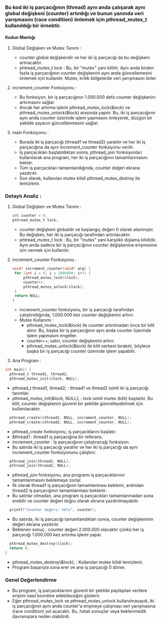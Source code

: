### Bu kod iki iş parçacığının (thread) aynı anda çalışarak aynı global değişkeni (counter) artırdığı ve bunun yanında veri yarışmasını (race condition) önlemek için pthread_mutex_t kullanıldığı bir örnektir. 

#### Kodun Mantığı

1) Global Değişken ve Mutex Tanımı : 
   * counter global değişkendir ve her iki iş parçacığı da bu değişkeni artıracaktır.
   * phtread_mutex_t lock : Bu, bir "mutex" yani kilittir. Aynı anda birden fazla iş parçacığının counter değişkenini aynı anda güncellemesini önlemek için kullanılır. Mutex, kritik bölgelerde veri yarışmasını önler.

2) increment_counter Fonksiyonu :
   * Bu fonksiyon, bir iş parçacığının 1.000.000 defa counter değişkenini artırmasını sağlar.
   * Ancak her artırma işlemi pthread_mutex_lock(&lock) ve pthread_mutex_unlock(&lock) arasında yapılır. Bu, iki iş parçacığının aynı anda counter üzerinde işlem yapmasını önleyerek, düzgün bir şekilde sayacın güncellenmesini sağlar.

 3) main Fonksiyonu :
    * Burada iki iş parçacığı (thread1 ve thread2) yaratılır ve her iki iş parçacığına da aynı increment_counter fonksiyonu verilir.
    * İş parçacıkları başlatıldıktan sonra, pthread_join fonksiyonları kullanılarak ana program, her iki iş parçacığının tamamlanmasını bekler.
    * Tüm iş parçacıkları tamamlandığında, counter değeri ekrana yazdırılır.
    * Son olarak, kullanılan mutex kilidi pthread_mutex_destroy ile temizlenir.

### Detaylı Analiz : 

1) Global Değişken ve Mutex Tanımı :
   ```c
   int counter = 0;
   pthread_mutex_t lock;
   ```
   * counter değişkeni globaldir ve başlangıç değeri 0 olarak atanmıştır. Bu değişken, her iki iş parçacığı tarafından artırılacaktır.
   * phtread_mutex_t lock : Bu, bir "mutex" yani karşılıklı dışlama kilididir. Aynı anda sadece bir iş parçacığının counter değişkenine erişmesine izin vermek için kullanılır.

2) increment_counter Fonksiyonu :
   ```c
   void* increment_counter(void* arg) {
    for (int i = 0; i < 1000000; i++) {
        pthread_mutex_lock(&lock);
        counter++;
        pthread_mutex_unlock(&lock);
    }
    return NULL;
   }
   ```   
   * increment_counter fonksiyonu, bir iş parçacığı tarafından çalıştırıldığında, 1.000.000 kez counter değişkenini artırır.
   * Mutex Kullanımı :
       * pthread_mutex_lock(&lock) ile counter artırılmadan önce bir kilit alınır. Bu, başka bir iş parçacığının aynı anda counter üzerinde işlem yapmasını engeller.
       * counter++; satırı, counter değişkenini artırır.
       * pthread_mutex_unlock(&lock) ile kilit serbest bırakılır, böylece başka bir iş parçacığı counter üzerinde işlem yapabilir.

3) Ana Program :
  ```c
  int main() {
    pthread_t thread1, thread2;
    pthread_mutex_init(&lock, NULL);
  ```
  * pthread_t thread1, thread2;       : thread1 ve thread2 isimli iki iş parçacığı tanımlar.
  * pthread_mutex_init(&lock, NULL);  : lock isimli mutex (kilit) başlatılır. Bu kilit, counter değişkenini güvenli bir şekilde güncelleyebilmek için kullanılacaktır.

  ```c
    pthread_create(&thread1, NULL, increment_counter, NULL);
    pthread_create(&thread2, NULL, increment_counter, NULL);
  ```
  * pthread_create fonksiyonu, iş parçacıklarını başlatır.
  * &thread1 : thread1 iş parçacığına bir referans.
  * increment_counter : İş parçacığının çalıştıracağı fonksiyon.
  * Bu satırda iki iş parçacığı yaratılır ve her iki iş parçacığı da aynı increment_counter fonksiyonunu çalıştırır.

  ```c
    pthread_join(thread1, NULL);
    pthread_join(thread2, NULL);
  ```
  * pthread_join fonksiyonu, ana programı iş parçacıklarının tamamlanmasını beklemeye zorlar.
  * İlk olarak thread1 iş parçacığının tamamlanması beklenir, ardından thread2 iş parçacığının tamamlanması beklenir.
  * Bu satırlar olmadan, ana program iş parçacıkları tamamlanmadan sona erebilir ve counter değeri doğru olarak ekrana yazdırılmayabilir.

  ```c
    printf("Counter değeri: %d\n", counter);
  ```
  * Bu satırda, iki iş parçacığı tamamlandıktan sonra, counter değişkeninin değeri ekrana yazdırılır.
  * Beklenen sonuç : counter değeri 2.000.000 olacaktır çünkü her iş parçacığı 1.000.000 kez artırma işlemi yapar.

  ```c
    pthread_mutex_destroy(&lock);
    return 0;
  }
  ```
  * pthread_mutex_destroy(&lock);  : Kullanılan mutex kilidi temizlenir.
  * Program başarıyla sona erer ve ana iş parçacığı 0 döner.

  ### Genel Değerlendirme
  * Bu program, iş parçacıklarının güvenli bir şekilde paylaşılan verilere erişimi nasıl koordine edebileceğini gösterir.
  * Eğer pthread_mutex_lock ve pthread_mutex_unlock kullanılmasaydı, iki iş parçacığının aynı anda counter'a erişmeye çalışması veri yarışmasına (race condition) yol açacaktı. Bu, hatalı sonuçlar veya beklenmedik davranışlara neden olabilirdi.
  
  
    













